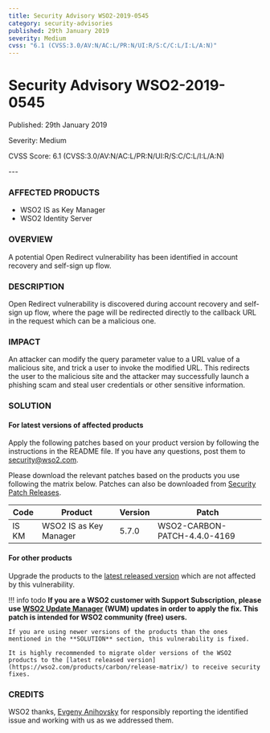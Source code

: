 ```yaml
---
title: Security Advisory WSO2-2019-0545
category: security-advisories
published: 29th January 2019
severity: Medium
cvss: "6.1 (CVSS:3.0/AV:N/AC:L/PR:N/UI:R/S:C/C:L/I:L/A:N)"
---
```


# Security Advisory WSO2-2019-0545

<p class="doc-info">Published: 29th January 2019</p>
<p class="doc-info">Severity: Medium</p>
<p class="doc-info">CVSS Score: 6.1 (CVSS:3.0/AV:N/AC:L/PR:N/UI:R/S:C/C:L/I:L/A:N)</p>
---

### AFFECTED PRODUCTS
* WSO2 IS as Key Manager
* WSO2 Identity Server


### OVERVIEW
A potential Open Redirect vulnerability has been identified in account recovery and self-sign up flow.


### DESCRIPTION
Open Redirect vulnerability is discovered during account recovery and self-sign up flow, where the page will be redirected directly to the callback URL in the request which can be a malicious one.


### IMPACT
An attacker can modify the query parameter value to a URL value of a malicious site, and trick a user to invoke the modified URL. This redirects the user to the malicious site and the attacker may successfully launch a phishing scam and steal user credentials or other sensitive information.


### SOLUTION

#### For latest versions of affected products
Apply the following patches based on your product version by following the instructions in the README file. If you have any questions, post them to <security@wso2.com>.

Please download the relevant patches based on the products you use following the matrix below. Patches can also be downloaded from [Security Patch Releases](https://wso2.com/security-patch-releases/).


| Code  | Product                | Version | Patch                        |
| ----- | ---------------------- | ------- | ---------------------------- |
| IS KM	| WSO2 IS as Key Manager | 5.7.0   | WSO2-CARBON-PATCH-4.4.0-4169 |


#### For other products
Upgrade the products to the [latest released version](https://wso2.com/products/carbon/release-matrix/) which are not affected by this vulnerability.

!!! info todo
    **If you are a WSO2 customer with Support Subscription, please use [WSO2 Update Manager](https://wso2.com/updates/wum) (WUM) updates in order to apply the fix. This patch is intended for WSO2 community (free) users.**

    If you are using newer versions of the products than the ones mentioned in the **SOLUTION** section, this vulnerability is fixed.

    It is highly recommended to migrate older versions of the WSO2 products to the [latest released version](https://wso2.com/products/carbon/release-matrix/) to receive security fixes.


### CREDITS
WSO2 thanks, [Evgeny Anihovsky](https://www.linkedin.com/in/evgeny-anihovsky-a1966456/) for responsibly reporting the identified issue and working with us as we addressed them.
